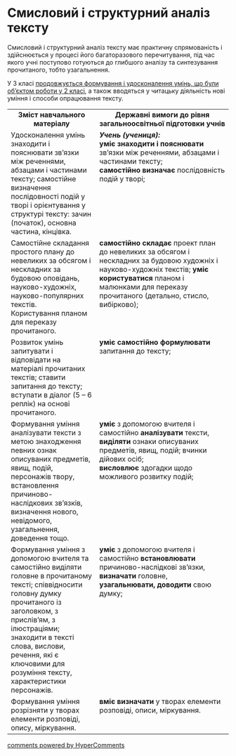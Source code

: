 <div id="hypercomments_widget" class="js-hypercomments-widget invisible"></div>

# Смисловий і структурний аналіз тексту 

Смисловий і структурний аналіз тексту має практичну спрямованість і здійснюється у процесі його багаторазового перечитування, під час якого учні поступово готуються до глибшого аналізу та синтезування прочитаного, тобто узагальнення. 

У 3 класі <u>продовжується формування і удосконалення умінь, що були об’єктом роботи у 2 класі</u>, а також вводяться у читацьку діяльність нові уміння і способи опрацювання тексту.

<table>
  <tr>
    <td width="40%" align="center"><b>Зміст навчального матеріалу<b></td>
    <td width="60%" align="center"><b>Державні вимоги до рівня загальноосвітньої підготовки учнів</b></td>
  </tr>
  <tr>
    <td width="40%" style="vertical-align:top !important;">
Удосконалення умінь знаходити і пояснювати зв’язки між реченнями, абзацами і частинами тексту; самостійне визначення послідовності подій у творі і орієнтування у структурі тексту: зачин (початок), основна частина, кінцівка.</td>
    <td width="60%" style="vertical-align:top !important;">
<i><b>Учень (учениця):</b></i><br>
<b>уміє знаходити і пояснювати</b> зв’язки між реченнями, абзацами і частинами тексту;<br>
<b>самостійно визначає</b> послідовність подій у творі;<br></td>
  </tr>
  <tr>
    <td width="40%" style="vertical-align:top !important;">
Самостійне складання простого плану до невеликих за обсягом і нескладних за будовою оповідань, науково-художніх, науково-популярних текстів.<br>
Користування планом для переказу прочитаного.<br></td>
    <td width="60%" style="vertical-align:top !important;">
<b>самостійно складає</b> проект план до невеликих за обсягом і нескладних за будовою художніх і науково-художніх текстів;
<b>уміє користуватися</b> планом і малюнками для переказу прочитаного (детально, стисло, вибірково);<br></td>
  </tr>
  <tr>
    <td width="40%" style="vertical-align:top !important;">
Розвиток умінь запитувати і відповідати на матеріалі прочитаних текстів; ставити запитання до тексту; вступати в діалог (5 – 6 реплік) на основі прочитаного.</td>
    <td width="60%" style="vertical-align:top !important;">
<b>уміє самостійно формулювати</b> запитання до тексту;<br></td>
  </tr>
  <tr>
    <td width="40%" style="vertical-align:top !important;">
Формування уміння аналізувати тексти з метою знаходження певних ознак описуваних предметів, явищ, подій, персонажів твору, встановлення причиново-наслідкових зв’язків, визначення нового, невідомого, узагальнення, доведення тощо.</td>
    <td width="60%" style="vertical-align:top !important;">
<b>уміє</b> з допомогою вчителя і самостійно <b>аналізувати</b> тексти, <b>виділяти</b> ознаки описуваних предметів, явищ, подій; вчинки дійових осіб;<br>
<b>висловлює</b> здогадки щодо можливого розвитку подій;<br></td>
  </tr>
  <tr>
    <td width="40%" style="vertical-align:top !important;">
Формування уміння з допомогою вчителя та самостійно виділяти головне в прочитаному тексті; співвідносити головну думку прочитаного із заголовком, з прислів’ям, з ілюстраціями; знаходити в тексті слова, вислови, речення, які є ключовими для розуміння тексту, характеристики персонажів.<br></td>
    <td width="60%" style="vertical-align:top !important;">
<b>уміє</b> з допомогою вчителя і самостійно <b>встановлювати</b> причиново-наслідкові зв’язки, <b>визначати</b> головне, <b>узагальнювати, доводити</b> свою думку;<br></td>
  </tr>
  <tr>
    <td width="40%" style="vertical-align:top !important;">
Формування уміння розрізняти у творах елементи розповіді, опису, міркування.<br></td>
    <td width="60%" style="vertical-align:top !important;">
<b>вміє визначати</b> у творах елементи розповіді, описи, міркування.<br></td>
  </tr>
</table>

<div class="js-hypercomments-container">
<a href="http://hypercomments.com" class="hc-link" title="comments widget">comments powered by HyperComments</a>
</div>